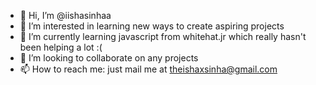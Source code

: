 - 👋 Hi, I’m @iishasinhaa
- 👀 I’m interested in learning new ways to create aspiring projects
- 🌱 I’m currently learning javascript from whitehat.jr which really hasn't been helping a lot :(
- 💞️ I’m looking to collaborate on any projects
- 📫 How to reach me: just mail me at theishaxsinha@gmail.com
